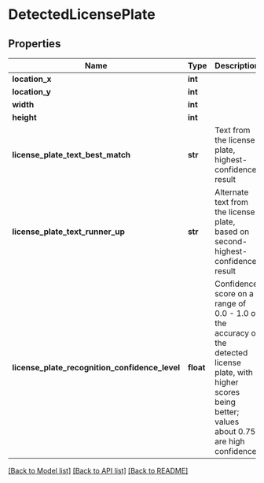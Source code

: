 # DetectedLicensePlate

## Properties
Name | Type | Description | Notes
------------ | ------------- | ------------- | -------------
**location_x** | **int** |  | [optional] 
**location_y** | **int** |  | [optional] 
**width** | **int** |  | [optional] 
**height** | **int** |  | [optional] 
**license_plate_text_best_match** | **str** | Text from the license plate, highest-confidence result | [optional] 
**license_plate_text_runner_up** | **str** | Alternate text from the license plate, based on second-highest-confidence result | [optional] 
**license_plate_recognition_confidence_level** | **float** | Confidence score on a range of 0.0 - 1.0 of the accuracy of the detected license plate, with higher scores being better; values about 0.75 are high confidence | [optional] 

[[Back to Model list]](../README.md#documentation-for-models) [[Back to API list]](../README.md#documentation-for-api-endpoints) [[Back to README]](../README.md)



